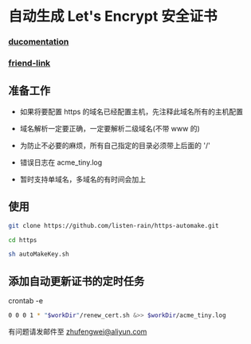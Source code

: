 # 自动生成 Let's Encrypt 安全证书

### [ducomentation](https://github.com/diafygi/acme-tiny)

### [friend-link](https://www.fanhaobai.com/2016/12/lets-encrypt.html)

## 准备工作 

- 如果将要配置 https 的域名已经配置主机，先注释此域名所有的主机配置

- 域名解析一定要正确，一定要解析二级域名(不带 www 的)

- 为防止不必要的麻烦，所有自己指定的目录必须带上后面的 '/'

- 错误日志在 acme_tiny.log

- 暂时支持单域名，多域名的有时间会加上

## 使用

```bash
git clone https://github.com/listen-rain/https-automake.git

cd https

sh autoMakeKey.sh
```

## 添加自动更新证书的定时任务

crontab -e
```bash
0 0 0 1 * "$workDir"/renew_cert.sh &>> $workDir/acme_tiny.log
```

有问题请发邮件至 zhufengwei@aliyun.com
